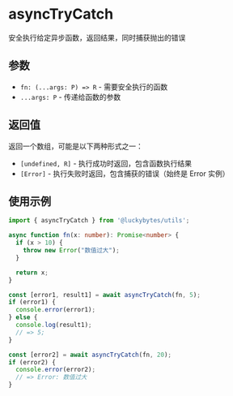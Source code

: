 # asyncTryCatch

安全执行给定异步函数，返回结果，同时捕获抛出的错误

## 参数

- `fn: (...args: P) => R` - 需要安全执行的函数
- `...args: P` - 传递给函数的参数

## 返回值

返回一个数组，可能是以下两种形式之一：
- `[undefined, R]` - 执行成功时返回，包含函数执行结果
- `[Error]` - 执行失败时返回，包含捕获的错误（始终是 Error 实例）

## 使用示例

```typescript
import { asyncTryCatch } from '@luckybytes/utils';

async function fn(x: number): Promise<number> {
  if (x > 10) {
    throw new Error("数值过大");
  }

  return x;
}

const [error1, result1] = await asyncTryCatch(fn, 5);
if (error1) {
  console.error(error1);
} else {
  console.log(result1);
  // => 5;
}

const [error2] = await asyncTryCatch(fn, 20);
if (error2) {
  console.error(error2);
  // => Error: 数值过大
}
```
